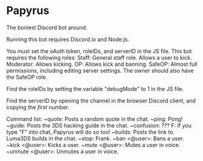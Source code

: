 # Papyrus
The boniest Discord bot around.

Running this bot requires Discord.io and Node.js.

You must set the oAuth token, roleIDs, and serverID in the JS file. This bot requires the following roles:
Staff: General staff role. Allows a user to kick.
Moderator: Allows kicking.
OP: Allows kick and banning.
SafeOP: Almost full permissions, including editing server settings.
The owner should also have the SafeOP role.

Find the roleIDs by setting the variable "debugMode" to 1 in the JS file.

Find the serverID by opening the channel in the browser Discord client, and copying the *first* number.

Command list:
~quote: Posts a random quote in the chat.
~ping: Pong!
~guide: Posts the 3DS hacking guide in the chat.
~confusion: ???
F: If you type "F" into chat, Papyrus will do so too!
~builds: Posts the link to Luma3DS builds in the chat.
~stop: Frank.
~ban <@user>: Bans a user.
~kick <@user>: Kicks a user.
~mute <@user>: Mutes a user in voice.
~unmute <@user>: Unmutes a user in voice.
